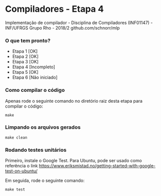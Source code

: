 
# Compiladores - Etapa 4
Implementação de compilador - Disciplina de Compiladores (INF01147) - INF/UFRGS
Grupo Rho - 2018/2
github.com/schnorr/mlp

### O que tem pronto?
* Etapa 1 [OK]
* Etapa 2 [OK]
* Etapa 3 [OK]
* Etapa 4 [Incompleto]
* Etapa 5 [OK]
* Etapa 6 [Não iniciado]

### Como compilar o código

Apenas rode o seguinte comando no diretório raiz desta etapa para compilar o código:
```
make
```

### Limpando os arquivos gerados
```
make clean
```

### Rodando testes unitários
Primeiro, instale o Google Test. Para Ubuntu, pode ser usado como referência o link https://www.eriksmistad.no/getting-started-with-google-test-on-ubuntu/

Em seguida, rode o seguinte comando:
```
make test
```
